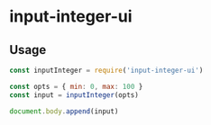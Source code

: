 # input-integer-ui

## Usage

```js
const inputInteger = require('input-integer-ui')

const opts = { min: 0, max: 100 }
const input = inputInteger(opts)

document.body.append(input)

```